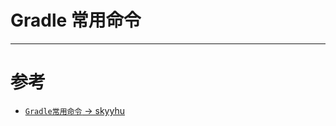 # Gradle 常用命令

---
# 参考
* [`Gradle常用命令` -> skyyhu](https://www.jianshu.com/p/ed133d026a97)




<comment/>